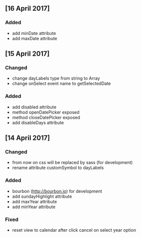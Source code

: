 ## [16 April 2017]
### Added
- add minDate attribute
- add maxDate attribute

## [15 April 2017]
### Changed
- change dayLabels type from string to Array<string>
- change onSelect event name to getSelectedDate

### Added
- add disabled attribute
- method openDatePicker exposed
- method closeDatePicker exposed
- add disableDays attribute

## [14 April 2017]
### Changed
- from now on css will be replaced by sass (for development)
- rename attribute customSymbol to dayLabels

### Added
- bourbon (http://bourbon.io) for development
- add sundayHighlight attribute 
- add maxYear attribute
- add minYear attribute

### Fixed
- reset view to calendar after click cancel on select year option